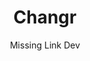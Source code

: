 ---
title: Changr
description: A simple token image changer to quickly swap out between preset images.
author: Missing Link Dev
image: https://changr.onrender.com/screenshots/example.png
icon: https://changr.onrender.com/icon.svg
tags:
  - tool
  - combat
  - automation
manifest: https://changr.onrender.com/manifest.json
learn-more: https://github.com/MissingLinkDev/changr
---